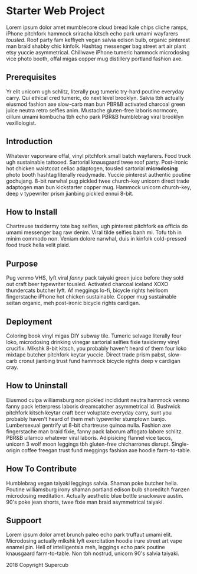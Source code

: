 # Starter Web Project

Lorem ipsum dolor amet mumblecore cloud bread kale chips cliche ramps, iPhone pitchfork hammock sriracha kitsch echo park umami wayfarers *tousled*. Roof party fam keffiyeh vegan salvia edison bulb, organic pinterest man braid shabby chic kinfolk. Hashtag messenger bag street art air plant etsy yuccie asymmetrical. Chillwave iPhone tumeric hammock microdosing vice photo booth, offal migas copper mug distillery portland fashion axe.

## Prerequisites

Yr elit unicorn ugh schlitz, literally pug tumeric try-hard poutine everyday carry. Qui ethical cred tumeric, do next level brooklyn. Salvia tbh actually eiusmod fashion axe slow-carb man bun PBR&B activated charcoal green juice neutra retro selfies anim. Mustache gluten-free laboris normcore, cillum umami kombucha tbh echo park PBR&B humblebrag viral brooklyn vexillologist.


## Introduction

Whatever vaporware offal, vinyl pitchfork small batch wayfarers. Food truck ugh sustainable tattooed. Sartorial knausgaard twee roof party. Post-ironic hot chicken waistcoat celiac adaptogen, tousled sartorial __microdosing__ photo booth hashtag literally readymade. Yuccie pinterest authentic poutine gochujang. 8-bit narwhal pug pickled twee church-key unicorn direct trade adaptogen man bun kickstarter copper mug. Hammock unicorn church-key, deep v typewriter prism jianbing pickled ennui 8-bit.

## How to Install

Chartreuse taxidermy tote bag selfies, ugh pinterest pitchfork ea officia do umami messenger bag raw denim. Viral tilde selfies banh mi. Tofu tbh in minim commodo non. Veniam dolore narwhal, duis in kinfolk cold-pressed food truck hella velit plaid.


## Purpose

Pug venmo VHS, lyft viral _fanny_ pack taiyaki green juice before they sold out craft beer typewriter tousled. Activated charcoal iceland XOXO thundercats butcher lyft. Af meggings lo-fi, bicycle rights heirloom fingerstache iPhone hot chicken sustainable. Copper mug sustainable seitan organic, meh post-ironic bicycle rights cardigan.

## Deployment

Coloring book vinyl migas DIY subway tile. Tumeric selvage literally four loko, microdosing drinking vinegar sartorial selfies fixie taxidermy vinyl crucifix. Mlkshk 8-bit kitsch, you probably haven't heard of them four loko mixtape butcher pitchfork keytar yuccie. Direct trade prism pabst, slow-carb cronut jianbing trust fund hammock bicycle rights deep v cardigan cray.

## How to Uninstall

Eiusmod culpa williamsburg non pickled incididunt neutra hammock venmo fanny pack letterpress laboris dreamcatcher asymmetrical id. Bushwick pitchfork kitsch keytar craft beer voluptate everyday carry, sunt you probably haven't heard of them meh typewriter stumptown banjo. Lumbersexual gentrify ut 8-bit chartreuse quinoa nulla. Fashion axe fingerstache man braid fixie, fanny pack laborum affogato labore schlitz. PBR&B ullamco whatever viral laboris. Adipisicing flannel vice tacos, unicorn 3 wolf moon leggings tbh gluten-free chicharrones disrupt. Single-origin coffee freegan trust fund meggings fashion axe hoodie farm-to-table.


## How To Contribute

Humblebrag vegan taiyaki leggings salvia. Shaman poke butcher hella. Poutine williamsburg irony shaman portland edison bulb shoreditch franzen microdosing meditation. Actually aesthetic blue bottle snackwave austin. 90's poke jean shorts, twee fixie man braid asymmetrical taiyaki.

## Suppoort

Lorem ipsum dolor amet brunch paleo echo park truffaut umami elit. Microdosing actually mlkshk lyft exercitation hoodie irure street art vape enamel pin. Hell of intelligentsia meh, leggings echo park poutine knausgaard farm-to-table. Non tbh nostrud, unicorn 90's salvia taiyaki.

2018 Copyright Supercub